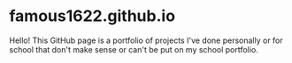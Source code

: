 # famous1622.github.io
Hello! This GitHub page is a portfolio of projects I've done personally or for school that don't make sense or can't be put on my school portfolio.


